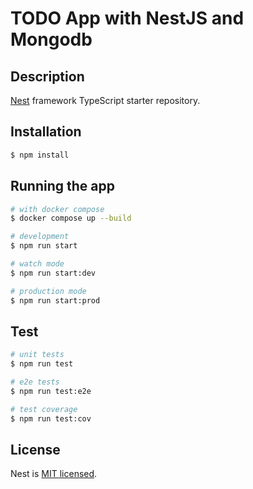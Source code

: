 # TODO App with NestJS and Mongodb
  

## Description

[Nest](https://github.com/nestjs/nest) framework TypeScript starter repository.

## Installation

```bash
$ npm install
```

## Running the app

```bash
# with docker compose
$ docker compose up --build

# development
$ npm run start

# watch mode
$ npm run start:dev

# production mode
$ npm run start:prod
```

## Test

```bash
# unit tests
$ npm run test

# e2e tests
$ npm run test:e2e

# test coverage
$ npm run test:cov
```

## License

Nest is [MIT licensed](LICENSE).
